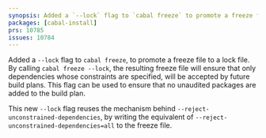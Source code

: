 ```yaml
---
synopsis: Added a `--lock` flag to `cabal freeze` to promote a freeze file to a lock file
packages: [cabal-install]
prs: 10785
issues: 10784
---
```


Added a `--lock` flag to `cabal freeze`, to promote a freeze file to a lock file. By calling `cabal freeze --lock`, the resulting freeze file will ensure that only dependencies whose constraints are specified, will be accepted by future build plans. This flag can be used to ensure that no unaudited packages are added to the build plan.

This new `--lock` flag reuses the mechanism behind `--reject-unconstrained-dependencies`, by writing the equivalent of `--reject-unconstrained-dependencies=all` to the freeze file.
